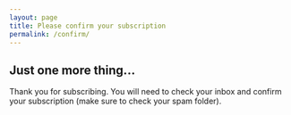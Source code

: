 ```yaml
---
layout: page
title: Please confirm your subscription
permalink: /confirm/
---
```


## Just one more thing...

Thank you for subscribing. You will need to check your inbox and confirm your subscription (make sure to check your spam folder).
